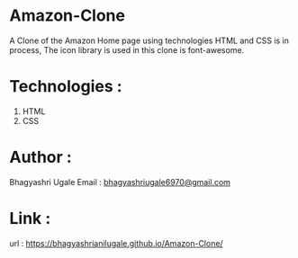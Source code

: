 # Amazon-Clone

A Clone of the Amazon Home page using technologies HTML and CSS is in process, The icon library is used in this clone is font-awesome. 


# Technologies :
1. HTML
2. CSS

# Author :
Bhagyashri Ugale
Email : bhagyashriugale6970@gmail.com

# Link :
url : https://bhagyashrianilugale.github.io/Amazon-Clone/

